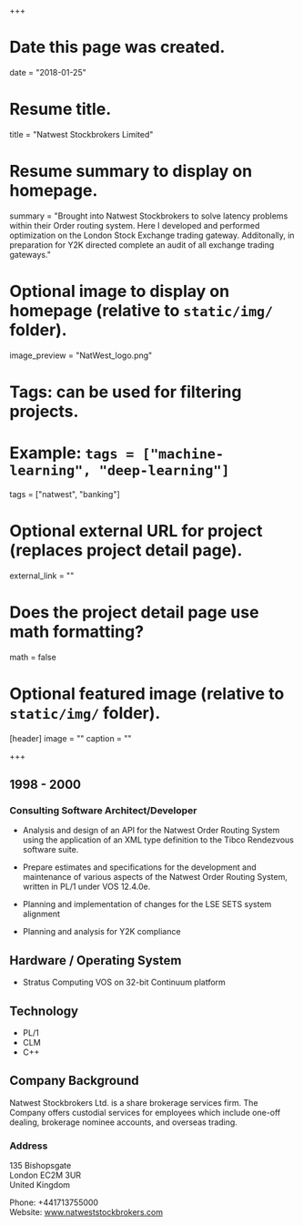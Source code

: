 +++
# Date this page was created.
date = "2018-01-25"

# Resume title.
title = "Natwest Stockbrokers Limited"

# Resume summary to display on homepage.
summary = "Brought into Natwest Stockbrokers to solve latency problems within their Order routing system. Here I developed and performed optimization on the London Stock Exchange trading gateway. Additonally, in preparation for Y2K directed complete an audit of all exchange trading gateways."

# Optional image to display on homepage (relative to `static/img/` folder).
image_preview = "NatWest_logo.png"

# Tags: can be used for filtering projects.
# Example: `tags = ["machine-learning", "deep-learning"]`
tags = ["natwest", "banking"]

# Optional external URL for project (replaces project detail page).
external_link = ""

# Does the project detail page use math formatting?
math = false

# Optional featured image (relative to `static/img/` folder).
[header]
image = ""
caption = ""

+++
## 1998 - 2000
### Consulting Software Architect/Developer
* Analysis and design of an API for the Natwest Order Routing System using the application of an XML type definition to the Tibco Rendezvous software suite.
	
* Prepare estimates and specifications for the development and maintenance of various aspects of the Natwest Order Routing System, written in PL/1 under VOS 12.4.0e.

* Planning and implementation of changes for the LSE SETS system alignment

* Planning and analysis for Y2K compliance


## Hardware / Operating System
* Stratus Computing VOS on 32-bit Continuum platform

## Technology
* PL/1
* CLM
* C++


## Company Background
Natwest Stockbrokers Ltd. is a share brokerage services firm. The Company offers custodial services for employees which include one-off dealing, brokerage nominee accounts, and overseas trading.


### Address
135 Bishopsgate  
London EC2M 3UR  
United Kingdom  

Phone: +441713755000  
Website: www.natweststockbrokers.com


